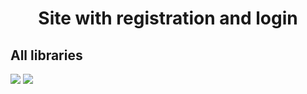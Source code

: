 <h1 align="center">Site with registration and login</h1>
<h2>All libraries</h2>
<img src="https://sun9-12.userapi.com/impg/1LNGFWjHNwEnO_Bo0uygRRWUGl5e5AO7DIPQmw/F26L5yZs_rU.jpg?size=484x62&quality=96&sign=a5bfa8ce2ef55452c8b6d869340fcc1f&type=album">
<img src="https://sun9-34.userapi.com/impg/b3wpKC-I3DLF3vtkiLBoZUISmjX64Lbg_lLEaQ/KZt_O21ez7Y.jpg?size=283x149&quality=96&sign=0e433dcba8d27e01e1970c0403921133&type=album">
